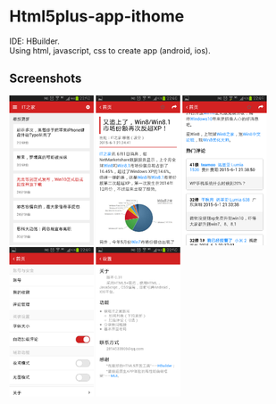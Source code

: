 # Html5plus-app-ithome
IDE: HBuilder.   
Using html, javascript, css to create app (android, ios).

## Screenshots
<img src="/img/Screenshot_2015-06-01-22-48-21.png" width="30%" />
<img src="/img/Screenshot_2015-06-01-22-48-33.png" width="30%" />
<img src="/img/Screenshot_2015-06-01-22-49-01.png" width="30%" />
<img src="/img/Screenshot_2015-06-01-22-49-17.png" width="30%" />
<img src="/img/Screenshot_2015-06-01-22-50-17.png" width="30%" />
